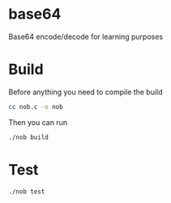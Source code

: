 # base64
Base64 encode/decode for learning purposes

# Build
Before anything you need to compile the build
```sh
cc nob.c -o nob
```

Then you can run
```sh
./nob build
```

# Test
```sh
./nob test
```
